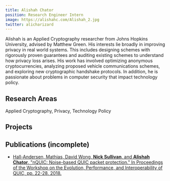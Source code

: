 ```yaml
---
title: Alishah Chator
position: Research Engineer Intern
image: https://alishahc.com/Alishah_2.jpg
twitter: alicharizard
---
```

Alishah is an Applied Cryptography researcher from Johns Hopkins University, advised by Matthew Green. His interests lie broadly in improving privacy in real world systems. This includes designing schemes with rigorously proven guarantees and auditing existing schemes to understand how privacy loss arises. His work has involved optimizing anonymous cryptocurrencies, analyzing proposed vehicle communications schemes, and exploring new cryptographic handshake protocols. In addition, he is passionate about problems in computer security that impact technology policy.

## Research Areas 
Applied Cryptography, Privacy, Technology Policy

## Projects


## Publications (incomplete)
* [Hall-Andersen, Mathias, David Wong, **Nick Sullivan**, and **Alishah Chator**. "nQUIC: Noise-based QUIC packet protection." In Proceedings of the Workshop on the Evolution, Performance, and Interoperability of QUIC, pp. 22-28. 2018.](https://eprint.iacr.org/2019/028.pdf)


